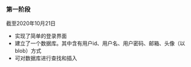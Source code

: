### 第一阶段
截至2020年10月21日
- 实现了简单的登录界面
- 建立了一个数据库。其中含有用户id、用户名、用户密码、邮箱、头像（以blob）方式
- 可对数据库进行查找和插入







